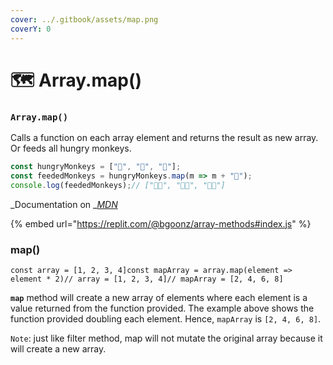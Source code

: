 ```yaml
---
cover: ../.gitbook/assets/map.png
coverY: 0
---
```


# 🗺 Array.map()

### `Array.map()` <a href="d50b" id="d50b"></a>

Calls a function on each array element and returns the result as new array. Or feeds all hungry monkeys.

```javascript
const hungryMonkeys = ["🐒", "🦍", "🦧"];
const feededMonkeys = hungryMonkeys.map(m => m + "🍌");
console.log(feededMonkeys);// ["🐒🍌", "🦍🍌", "🦧🍌"]
```

\_Documentation on \_[_MDN_](https://developer.mozilla.org/docs/Web/JavaScript/Reference/Global\_Objects/Array/map)

{% embed url="https://replit.com/@bgoonz/array-methods#index.js" %}

### map() <a href="230b" id="230b"></a>

```
const array = [1, 2, 3, 4]const mapArray = array.map(element => element * 2)// array = [1, 2, 3, 4]// mapArray = [2, 4, 6, 8]
```

**`map`** method will create a new array of elements where each element is a value returned from the function provided. The example above shows the function provided doubling each element. Hence, `mapArray` is `[2, 4, 6, 8]`.

`Note`: just like filter method, map will not mutate the original array because it will create a new array.
